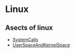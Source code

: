 # Linux 

## Asects of linux 
- [SystemCalls](LinuxDir/SystemCalls)
- [UserSpaceAndKernelSpace](LinuxDir/UserSpaceAndKernelSpace)
